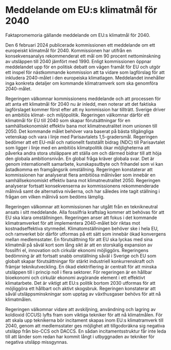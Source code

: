 # Meddelande om EU:s klimatmål för 2040

Faktapromemoria gällande meddelande om EU:s klimatmål för 2040.

Den 6 februari 2024 publicerade kommissionen ett meddelande om ett
europeiskt klimatmål för 2040. Kommissionen har utifrån en
konsekvensanalys rekommenderat ett mål om 90 procent nettominskning av
utsläppen till 2040 jämfört med 1990. Enligt kommissionen öppnar
meddelandet upp för en politisk debatt om vägen framåt för EU och utgör ett
inspel för nästkommande kommission att ta vidare som lagförslag för att
inkludera 2040-målet i den europeiska klimatlagen. Meddelandet innehåller
inga konkreta detaljer om kommande klimatramverk som ska genomföra
2040-målet.

Regeringen välkomnar kommissionens meddelande och att processen för
att anta ett klimatmål för 2040 nu är inledd, men noterar att det faktiska
lagförslaget kommer först efter att ny kommission har tillträtt. Sverige driver
en ambitiös klimat- och miljöpolitik. Regeringen välkomnar därför ett
klimatmål för EU till 2040 som skapar förutsättningar för en
samhällsekonomiskt effektiv bana mot klimatneutralitet inom unionen till
2050. Det kommande målet behöver vara baserat på bästa tillgängliga
vetenskap och vara i linje med Parisavtalets 1,5-gradersmål. Regeringen
bedömer att ett EU-mål och nationellt fastställt bidrag (NDC) till Parisavtalet
som ligger i linje med en ambitiös klimatpolitik ökar möjligheterna att
påverka andra stora utsläppare att ställa om och därmed bidrar till att höja
den globala ambitionsnivån. En global fråga kräver globala svar. Det är
genom internationellt samarbete, kunskapsutbyte och frihandel som vi kan
åstadkomma en framgångsrik omställning. Regeringen konstaterar att kommissionen har analyserat flera ambitiösa målnivåer som innebär en samhällsekonomiskt effektiv bana mot klimatneutralitet 2050. Regeringen analyserar fortsatt konsekvenserna av kommissionens rekommenderade målnivå samt de alternativa nivåerna, och har således inte tagit ställning i frågan om vilken målnivå som bedöms lämplig.

Regeringen välkomnar att kommissionen har utgått från en teknikneutral ansats i sitt meddelande. Alla fossilfria kraftslag kommer att behövas för att EU ska klara omställningen. Regeringen anser att fokus i det kommande klimatramverket för att implementera 2040-målet bör riktas mot kostnadseffektiva styrmedel. Klimatomställningen behöver ske i hela EU, och ramverket bör därför utformas på ett sätt som innebär ökad konvergens mellan medlemsstater. En förutsättning för att EU ska lyckas med sina klimatmål på såväl kort som lång sikt är att en storskalig expansion av fossilfri el, innovation och cirkulär ekonomi möjliggörs. Regeringens bedömning är att fortsatt snabb omställning såväl i Sverige och EU som globalt skapar förutsättningar för stärkt industriell konkurrenskraft och främjar teknikutveckling. En ökad elektrifiering är centralt för att minska utsläppen till i princip noll i flera sektorer. För regeringen är en hållbar bioekonomi och cirkulär ekonomi avgörande element i ett effektivt klimatarbete. Det är viktigt att EU:s politik bortom 2030 utformas för att möjliggöra ett hållbart och aktivt skogsbruk. Regeringen konstaterar att såväl utsläppsminskningar som upptag av växthusgaser behövs för att nå klimatmålen.

Regeringen välkomnar vidare att avskiljning, användning och lagring av koldioxid (CCUS) lyfts fram som viktiga tekniker för att nå klimatmålen. För att skala upp teknikerna bör incitament skapas inom EU:s klimatramverk till 2040, genom att medlemsstater ges möjlighet att tillgodoräkna sig negativa utsläpp från bio-CCS och DACCS. En sådan incitamentsstruktur får inte leda till att länder som redan har kommit långt i utbyggnaden av tekniker för negativa utsläpp missgynnas.

